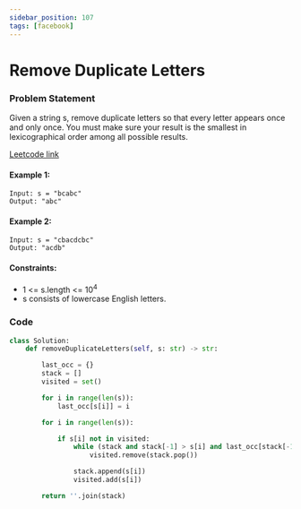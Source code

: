 ```yaml
---
sidebar_position: 107
tags: [facebook]
---
```


# Remove Duplicate Letters

### Problem Statement

Given a string s, remove duplicate letters so that every letter appears once and only once. You must make sure your result is
the smallest in lexicographical order among all possible results.

[Leetcode link](https://leetcode.com/problems/remove-duplicate-letters/)

#### Example 1:

```
Input: s = "bcabc"
Output: "abc"
```

#### Example 2:

```
Input: s = "cbacdcbc"
Output: "acdb"
```

#### Constraints:

- 1 <= s.length <= 10<sup>4</sup>
- s consists of lowercase English letters.

### Code

```python title="Python Code"
class Solution:
    def removeDuplicateLetters(self, s: str) -> str:

		last_occ = {}
		stack = []
		visited = set()

		for i in range(len(s)):
			last_occ[s[i]] = i

		for i in range(len(s)):

			if s[i] not in visited:
				while (stack and stack[-1] > s[i] and last_occ[stack[-1]] > i):
					visited.remove(stack.pop())

				stack.append(s[i])
				visited.add(s[i])

		return ''.join(stack)
```
